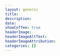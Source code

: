 ```yaml
---
layout: generic
title: 
description: 
date: 
showCoffee: true
headerImage: 
headerImageAltText: 
headerImageAttribution:
categories: []
---
```


